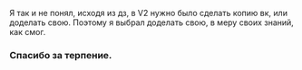 Я так и не понял, исходя из дз, в V2 нужно было сделать копию вк, или доделать свою. Поэтому я выбрал доделать свою, в меру своих знаний, как смог.
 
### Спасибо за терпение.
